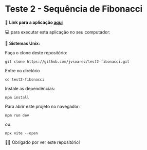# Teste 2 - Sequência de Fibonacci

🔗 **Link para a aplicação [aqui](https://fibonacci-sequence-test2.surge.sh/)**

💻 para executar esta aplicação no seu computador:

🐧 **Sistemas Unix:**

Faça o clone deste repositório:

    git clone https://github.com/jvsoarez/test2-fibonacci.git
    
Entre no diretório
    
    cd test2-fibonacci
    
Instale as dependências:
    
    npm install

Para abrir este projeto no navegador:
    
    npm run dev

ou:
    
    npx vite --open
    
🙏🏽 Obrigado por ver este repositório!
